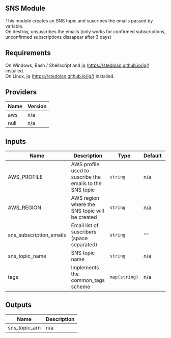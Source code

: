 ## SNS Module

This module creates an SNS topic and suscribes the emails passed by variable.  
On destroy, unsuscribes the emails (only works for confirmed subscriptions, unconfirmed subscriptions dissapear after 3 days)

## Requirements  
On Windows, Bash / Shellscript and jq (https://stedolan.github.io/jq/) installed.  
On Linux, jq (https://stedolan.github.io/jq/) installed.

## Providers

| Name | Version |
|------|---------|
| aws | n/a |
| null | n/a |

## Inputs

| Name | Description | Type | Default | Required |
|------|-------------|------|---------|:--------:|
| AWS\_PROFILE | AWS profile used to suscribe the emails to the SNS topic | `string` | n/a | yes |
| AWS\_REGION | AWS region where the SNS topic will be created | `string` | n/a | yes |
| sns\_subscription\_emails | Email list of suscribers (space separated) | `string` | `""` | no |
| sns\_topic\_name | SNS topic name | `string` | n/a | yes |
| tags | Implements the common\_tags scheme | `map(string)` | n/a | yes |

## Outputs

| Name | Description |
|------|-------------|
| sns\_topic\_arn | n/a |

